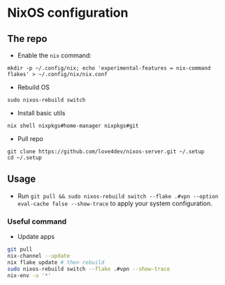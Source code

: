 # NixOS configuration

## The repo

- Enable the `nix` command:

`mkdir -p ~/.config/nix; echo 'experimental-features = nix-command flakes' > ~/.config/nix/nix.conf`

- Rebuild OS

`sudo nixos-rebuild switch`

- Install basic utils

`nix shell nixpkgs#home-manager nixpkgs#git`

- Pull repo
```
git clone https://github.com/love4dev/nixos-server.git ~/.setup
cd ~/.setup
```

## Usage

- Run `git pull && sudo nixos-rebuild switch --flake .#vpn --option eval-cache false --show-trace` to apply your system configuration.

### Useful command

- Update apps

```bash
git pull
nix-channel --update
nix flake update # then rebuild
sudo nixos-rebuild switch --flake .#vpn --show-trace
nix-env -u '*'
```

